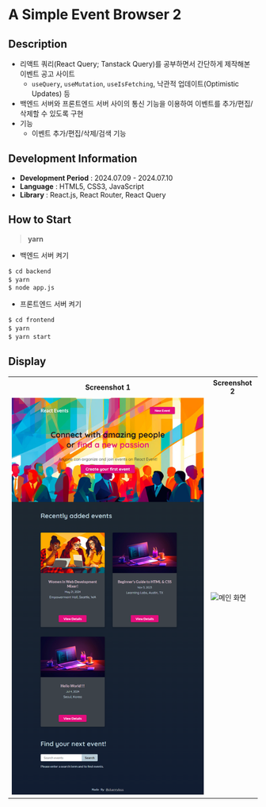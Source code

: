 # A Simple Event Browser 2

## Description

- 리액트 쿼리(React Query; Tanstack Query)를 공부하면서 간단하게 제작해본 이벤트 공고 사이트
  - `useQuery`, `useMutation`, `useIsFetching`, 낙관적 업데이트(Optimistic Updates) 등
- 백엔드 서버와 프론트엔드 서버 사이의 통신 기능을 이용하여 이벤트를 추가/편집/삭제할 수 있도록 구현
- 기능
  - 이벤트 추가/편집/삭제/검색 기능

## Development Information

- **Development Period** : 2024.07.09 - 2024.07.10
- **Language** : HTML5, CSS3, JavaScript
- **Library** : React.js, React Router, React Query

## How to Start

> **yarn**

- 백엔드 서버 켜기

```bash
$ cd backend
$ yarn
$ node app.js
```

- 프론트엔드 서버 켜기

```bash
$ cd frontend
$ yarn
$ yarn start
```

## Display

<table>
<tr>
  <th>Screenshot 1</th>
  <th>Screenshot 2</th>
</tr>
<tr>
  <td><img src="./picture1.png" alt="메인 화면" width=500 /></td>
  <td><img src="./picture2.gif" alt="메인 화면" width=580 /></td>
</tr>
</table>

